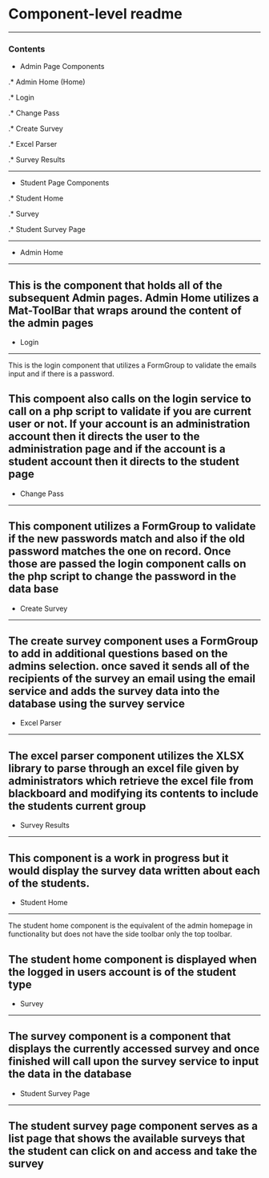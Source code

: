 # Component-level readme
------------------
### Contents
* Admin Page Components

.* Admin Home (Home)

.* Login

.* Change Pass

.* Create Survey

.* Excel Parser

.* Survey Results

------------------
* Student Page Components

.* Student Home

.* Survey

.* Student Survey Page

------------------
* Admin Home
-----
This is the component that holds all of the subsequent Admin pages. Admin Home utilizes a
Mat-ToolBar that wraps around the content of the admin pages
----

* Login
----
This is the login component that utilizes a FormGroup to validate the emails input and if
there is a password.

This compoent also calls on the login service to call on a php script to validate if you are
current user or not. If your account is an administration account then it directs the user to
the administration page and if the account is a student account then it directs to the student page
----

* Change Pass
---
This component utilizes a FormGroup to validate if the new passwords match and also if the
old password matches the one on record. Once those are passed the login component calls on
the php script to change the password in the data base
---

* Create Survey
----
The create survey component uses a FormGroup to add in additional questions based on the
admins selection. once saved it sends all of the recipients of the survey an email using the email service
and adds the survey data into the database using the survey service
----

* Excel Parser
----
The excel parser component utilizes the XLSX library to parse through an excel file given by
administrators which retrieve the excel file from blackboard and modifying its contents to include
the students current group
----

* Survey Results
----
This component is a work in progress but it would display the survey data written about each of the
students.
----

* Student Home
----
The student home component is the equivalent of the admin homepage in functionality
but does not have the side toolbar only the top toolbar.

The student home component is displayed when the logged in users account is of the student type
----

* Survey
----
 The survey component is a component that displays the currently accessed survey
 and once finished will call upon the survey service to input the data in the database
----

* Student Survey Page
----
 The student survey page component serves as a list page that shows the available
 surveys that the student can click on and access and take the survey
----
